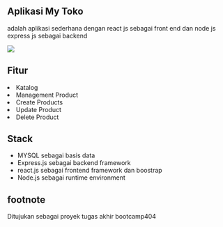<h2>Aplikasi My Toko</h2>
<p>adalah aplikasi sederhana dengan react js sebagai front end dan node js express js sebagai backend</p>
<img src="https://prnt.sc/yVtbdxeCnD_M](https://i.ytimg.com/vi/3NBKRywEbNs/maxresdefault.jpg"></img>
<h2>Fitur</h2>
<li>Katalog</li>
<li>Management Product </li>
<li>Create Products</li>
<li>Update Product</li>
<li>Delete Product</li>

<h2>Stack</h2>
<ul>
 <li>MYSQL sebagai basis data</li>
 <li>Express.js sebagai backend framework</li>
 <li>react.js sebagai frontend framework dan boostrap</li>
 <li>Node.js sebagai runtime environment</li>
</ul>

<h2>footnote</h2>
<p>Ditujukan sebagai proyek tugas akhir bootcamp404</p>
